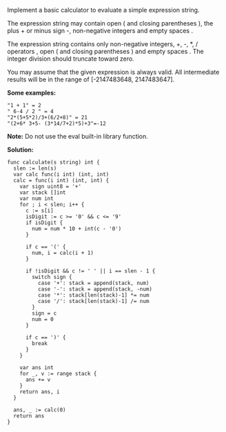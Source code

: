 Implement a basic calculator to evaluate a simple expression string.

The expression string may contain open ( and closing parentheses ), the plus + or minus sign -, non-negative integers and empty spaces .

The expression string contains only non-negative integers, +, -, *, / operators , open ( and closing parentheses ) and empty spaces . The integer division should truncate toward zero.

You may assume that the given expression is always valid. All intermediate results will be in the range of [-2147483648, 2147483647].

**Some examples:**
```
"1 + 1" = 2
" 6-4 / 2 " = 4
"2*(5+5*2)/3+(6/2+8)" = 21
"(2+6* 3+5- (3*14/7+2)*5)+3"=-12
```

**Note:** Do not use the eval built-in library function.

**Solution:**
```golang
func calculate(s string) int {
  slen := len(s)
  var calc func(i int) (int, int)
  calc = func(i int) (int, int) {
    var sign uint8 = '+'
    var stack []int
    var num int
    for ; i < slen; i++ {
      c := s[i]
      isDigit := c >= '0' && c <= '9'
      if isDigit {
        num = num * 10 + int(c - '0')
      }

      if c == '(' {
        num, i = calc(i + 1)
      }

      if !isDigit && c != ' ' || i == slen - 1 {
        switch sign {
          case '+': stack = append(stack, num)
          case '-': stack = append(stack, -num)
          case '*': stack[len(stack)-1] *= num
          case '/': stack[len(stack)-1] /= num
        }
        sign = c
        num = 0
      }

      if c == ')' {
        break
      }
    }

    var ans int
    for _, v := range stack {
      ans += v
    }
    return ans, i
  }

  ans, _ := calc(0)
  return ans
}
```
